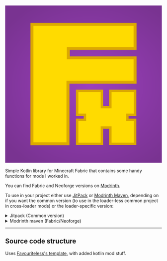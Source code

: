 ![](./logo.png)

Simple Kotlin library for Minecraft Fabric that contains some handy functions for mods I worked in.

You can find Fabric and Neoforge versions on [Modrinth](https://modrinth.com/mod/filloaxlib).

To use in your project either use [JitPack](https://jitpack.io/#filloax/filloaxlib) or [Modrinth Maven](https://support.modrinth.com/en/articles/8801191-modrinth-maven), depending on if you want the 
common version (to use in the loader-less common project in cross-loader mods) or the loader-specific
version:

<details>
<summary>Jitpack (Common version)</summary>

You can also find the common versions in the [Releases](https://github.com/filloax/filloaxlib/releases) tab.

1. Add [JitPack](https://jitpack.io/#filloax/filloaxlib) repository to build.gradle.

```kt
dependencyResolutionManagement {
    repositoriesMode.set(RepositoriesMode.FAIL_ON_PROJECT_REPOS)
    repositories {
        mavenCentral()
        maven { url 'https://jitpack.io' }
    }
}
```

2. Add dependency to build.gradle

```kt
dependencies {
  implementation("com.github.filloax:filloaxlib:Tag")
  // for example
  implementation("com.github.filloax:filloaxlib:v0.30.0-1.21-fabric")
}
```

Guide is also in the JitPack link. The first time a version gets downloaded (globally) it will likely time out as
JitPack still needs to build it.
</details>


<details>
<summary>Modrinth maven (Fabric/Neoforge)</summary>

TODO

</details>

---

## Source code structure

Uses [Favouriteless's template](https://github.com/Favouriteless/ML-Template), with added kotlin mod stuff.
